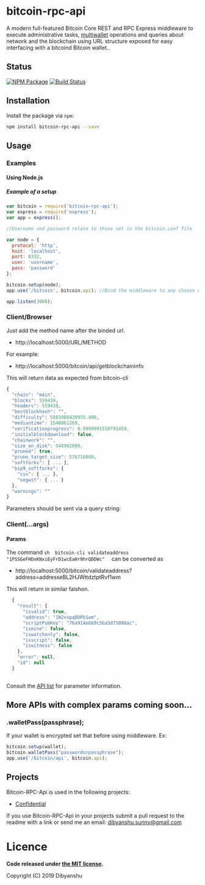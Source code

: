 # bitcoin-rpc-api
A modern full-featured Bitcoin Core REST and RPC Express middleware to execute administrative tasks, [multiwallet](https://bitcoincore.org/en/2017/09/01/release-0.15.0/#multiwallet) operations and queries about network and the blockchain using URL structure exposed for easy interfacing with a bitcoind Bitcoin wallet..

## Status
[![NPM Package](https://img.shields.io/badge/npm-0.0.5-green.svg)](https://www.npmjs.org/package/dibyanshu)
[![Build Status](https://img.shields.io/badge/build-passing-green.svg)](https://github.com/dibyanshusinha/)

## Installation

Install the package via `npm`:

```sh
npm install bitcoin-rpc-api --save
```


## Usage

### Examples
#### Using Node.js

##### Example of a setup

```javascript
var bitcoin = require('bitcoin-rpc-api');
var express = require('express');
var app = express();

//Username and password relate to those set in the bitcoin.conf file

var node = {
  protocol: 'http',
  host: 'localhost',
  port: 8332,
  user: 'username',
  pass: 'password'
};

bitcoin.setup(node);
app.use('/bitcoin', bitcoin.api); //Bind the middleware to any chosen url

app.listen(3000);
```

### Client/Browser

Just add the method name after the binded url.

* http://localhost:5000/URL/METHOD

For example:

* http://localhost:5000/bitcoin/api/getblockchaininfo

This will return data as expected from bitcoin-cli


```javascript
{
  "chain": "main",
  "blocks": 559438,
  "headers": 559438,
  "bestblockhash": "",
  "difficulty": 5883988430955.408,
  "mediantime": 1548061269,
  "verificationprogress": 0.9999991510791459,
  "initialblockdownload": false,
  "chainwork": "",
  "size_on_disk": 548902880,
  "pruned": true,
  "prune_target_size": 576716800,
  "softforks": [ ... ],
  "bip9_softforks": {
    "csv": { ... },
    "segwit": { ... }
  },
  "warnings": ""
}


```

Parameters should be sent via a query string:

### Client(...args)
#### Params

The command ```sh  bitcoin-cli validateaddress "1PSSGeFHDnKNxiEyFrD1wcEaHr9hrQDDWc"  ```
can be converted as 

* http://localhost:5000/bitcoin/validateaddress?address=addresseBL2HJWttdztptRvf1wm

This will return in similar faishon. 

```javascript
  { 
    "result": {
      "isvalid": true,
      "address": "1N2xxpqDDPb1wm",
      "scriptPubKey": "76a914e6b9c5ba5d75088ac",
      "ismine": false,
      "iswatchonly": false,
      "isscript": false,
      "iswitness": false
    },
    "error": null,
    "id": null
  }
  
```

Consult the [API list](https://bitcoin.org/en/developer-reference#remote-procedure-calls-rpcs) for parameter information.


## More APIs with complex params coming soon...


### .walletPass(passphrase);

If your wallet is encrypted set that before using middleware. Ex:
```javascript
bitcoin.setup(wallet);
bitcoin.walletPass("passwordorpassphrase");
app.use('/bitcoin/api', bitcoin.api);
```


## Projects

Bitcoin-RPC-Api is used in the following projects:

* [Confidential](http://link)

If you use Bitcoin-RPC-Api in your projects submit a pull request to the readme with a link or send me an email: dibyanshu.sunny@gmail.com

# Licence

**Code released under [the MIT license](https://github.com/dibyanshusinha/bitcoin-rpc-api/blob/master/LICENSE).**

Copyright (C) 2019 Dibyanshu